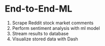# End-to-End-ML

1. Scrape Reddit stock market comments 
2. Perform sentiment analysis with ml model
3. Stream results to database
4. Visualize stored data with Dash
